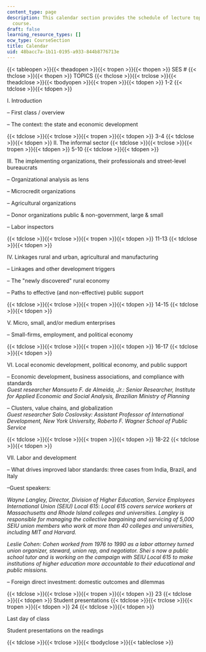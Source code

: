 ```yaml
---
content_type: page
description: This calendar section provides the schedule of lecture topics for the
  course.
draft: false
learning_resource_types: []
ocw_type: CourseSection
title: Calendar
uid: 48bacc7a-1b11-0195-a933-844b8776713e
---
```

{{< tableopen >}}{{< theadopen >}}{{< tropen >}}{{< thopen >}}
SES #
{{< thclose >}}{{< thopen >}}
TOPICS
{{< thclose >}}{{< trclose >}}{{< theadclose >}}{{< tbodyopen >}}{{< tropen >}}{{< tdopen >}}
1-2
{{< tdclose >}}{{< tdopen >}}

I. Introduction

– First class / overview

– The context: the state and economic development

{{< tdclose >}}{{< trclose >}}{{< tropen >}}{{< tdopen >}}
3-4
{{< tdclose >}}{{< tdopen >}}
II. The informal sector
{{< tdclose >}}{{< trclose >}}{{< tropen >}}{{< tdopen >}}
5-10
{{< tdclose >}}{{< tdopen >}}

III. The implementing organizations, their professionals and street-level bureaucrats

– Organizational analysis as lens

– Microcredit organizations

– Agricultural organizations

– Donor organizations public & non-government, large & small

– Labor inspectors

{{< tdclose >}}{{< trclose >}}{{< tropen >}}{{< tdopen >}}
11-13
{{< tdclose >}}{{< tdopen >}}

IV. Linkages rural and urban, agricultural and manufacturing

– Linkages and other development triggers

– The "newly discovered" rural economy

– Paths to effective (and non-effective) public support

{{< tdclose >}}{{< trclose >}}{{< tropen >}}{{< tdopen >}}
14-15
{{< tdclose >}}{{< tdopen >}}

V. Micro, small, and/or medium enterprises

– Small-firms, employment, and political economy

{{< tdclose >}}{{< trclose >}}{{< tropen >}}{{< tdopen >}}
16-17
{{< tdclose >}}{{< tdopen >}}

VI. Local economic development, political economy, and public support

– Economic development, business associations, and compliance with standards   
*Guest researcher Mansueto F. de Almeida, Jr.: Senior Researcher, Institute for Applied Economic and Social Analysis, Brazilian Ministry of Planning*

– Clusters, value chains, and globalization   
*Guest researcher Salo Coslovsky: Assistant Professor of International Development, New York University, Roberto F. Wagner School of Public Service*

{{< tdclose >}}{{< trclose >}}{{< tropen >}}{{< tdopen >}}
18-22
{{< tdclose >}}{{< tdopen >}}

VII. Labor and development

– What drives improved labor standards: three cases from India, Brazil, and Italy

–Guest speakers:

*Wayne Langley, Director, Division of Higher Education, Service Employees International Union (SEIU) Local 615*: *Local 615 covers service workers at Massachusetts and Rhode Island colleges and universities. Langley is responsible for managing the collective bargaining and servicing of 5,000 SEIU union members who work at more than 40 colleges and universities, including MIT and Harvard.*

*Leslie Cohen:* *Cohen worked from 1976 to 1990 as a labor attorney turned union organizer, steward, union rep, and negotiator. Shei s now a public school tutor and is working on the campaign with SEIU Local 615* *to make institutions of higher education more accountable to their educational and public missions.*

– Foreign direct investment: domestic outcomes and dilemmas

{{< tdclose >}}{{< trclose >}}{{< tropen >}}{{< tdopen >}}
23
{{< tdclose >}}{{< tdopen >}}
Student presentations
{{< tdclose >}}{{< trclose >}}{{< tropen >}}{{< tdopen >}}
24
{{< tdclose >}}{{< tdopen >}}

Last day of class

Student presentations on the readings

{{< tdclose >}}{{< trclose >}}{{< tbodyclose >}}{{< tableclose >}}